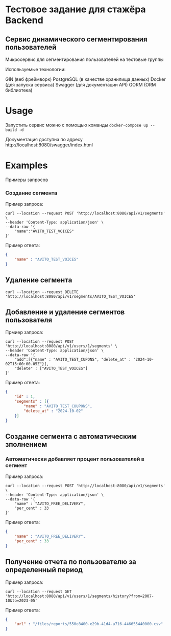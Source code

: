 # Тестовое задание для стажёра Backend
## Сервис динамического сегментирования пользователей
Микросервис для сегментирования пользователей на тестовые группы

Используемые технологии:

GIN (веб фреймворк)
PostgreSQL (в качестве хранилища данных)
Docker (для запуска сервиса)
Swagger (для документации API)
GORM (ORM библиотека)
# Usage
Запустить сервис можно с помощью команды ```docker-compose up --build -d```

Документация доступна по адресу http://localhost:8080/swagger/index.html
# Examples
Примеры запросов
### Создание сегмента 
Пример запроса:
```
curl --location --request POST 'http://localhost:8080/api/v1/segments' \
--header 'Content-Type: application/json' \
--data-raw '{
    "name":"AVITO_TEST_VOICES"
}'
```
Пример ответа:
```json
{
    "name" : "AVITO_TEST_VOICES"
}
```
## Удаление сегмента
```
curl --location --request DELETE 'http://localhost:8080/api/v1/segments/AVITO_TEST_VOICES'
```
## Добавление и удаление сегментов пользователя 
Прмиер запроса:
```
curl --location --request POST 'http://localhost:8080/api/v1/users/1/segments' \
--header 'Content-Type: application/json' \
--data-raw '{
    "add":[{"name" : "AVITO_TEST_CUPONS", "delete_at" : "2024-10-02T15:00:00.05Z"}],
    "delete" : ["AVITO_TEST_VOICES"]
}'
```
Пример ответа:
```json
{   
    "id" : 1,
    "segments" : [{
        "name" : "AVITO_TEST_COUPONS",
        "delete_at" : "2024-10-02"
    }]
}
```
## Создание сегмента с автоматическим зполнением 
### Автоматически добавляет процент пользователей в сегмент

Пример запроса:
```
curl --location --request POST 'http://localhost:8080/api/v1/segments' \
--header 'Content-Type: application/json' \
--data-raw '{
    "name" : "AVITO_FREE_DELIVERY",
    "per_cent" : 33
}'
```
Пример ответа:
```json
{
    "name" : "AVITO_FREE_DELIVERY",
    "per_cent" : 33
}
```
## Получение отчета по пользователю за определенный период
Пример запроса:
```
curl --location --request GET 'http://localhost:8080/api/v1/users/1/segments/history?from=2007-10&to=2023-05'
```
Пример ответа:
```json
{
    "url" : "/files/reports/550e8400-e29b-41d4-a716-446655440000.csv"
}
```

